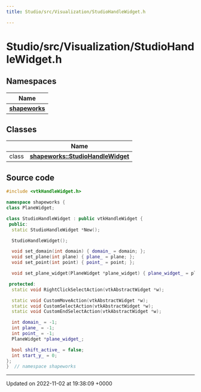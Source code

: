 ```yaml
---
title: Studio/src/Visualization/StudioHandleWidget.h

---
```


# Studio/src/Visualization/StudioHandleWidget.h



## Namespaces

| Name           |
| -------------- |
| **[shapeworks](../Namespaces/namespaceshapeworks.md)**  |

## Classes

|                | Name           |
| -------------- | -------------- |
| class | **[shapeworks::StudioHandleWidget](../Classes/classshapeworks_1_1StudioHandleWidget.md)**  |




## Source code

```cpp
#include <vtkHandleWidget.h>

namespace shapeworks {
class PlaneWidget;

class StudioHandleWidget : public vtkHandleWidget {
 public:
  static StudioHandleWidget *New();

  StudioHandleWidget();

  void set_domain(int domain) { domain_ = domain; };
  void set_plane(int plane) { plane_ = plane; };
  void set_point(int point) { point_ = point; };

  void set_plane_widget(PlaneWidget *plane_widget) { plane_widget_ = plane_widget; }

 protected:
  static void RightClickSelectAction(vtkAbstractWidget *w);

  static void CustomMoveAction(vtkAbstractWidget *w);
  static void CustomSelectAction(vtkAbstractWidget *w);
  static void CustomEndSelectAction(vtkAbstractWidget *w);

  int domain_ = -1;
  int plane_ = -1;
  int point_ = -1;
  PlaneWidget *plane_widget_;

  bool shift_active_ = false;
  int start_y_ = 0;
};
}  // namespace shapeworks
```


-------------------------------

Updated on 2022-11-02 at 19:38:09 +0000
